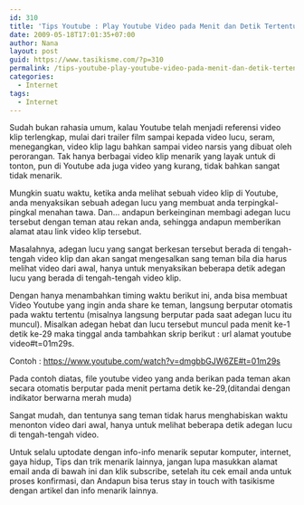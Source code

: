```yaml
---
id: 310
title: 'Tips Youtube : Play Youtube Video pada Menit dan Detik Tertentu'
date: 2009-05-18T17:01:35+07:00
author: Nana
layout: post
guid: https://www.tasikisme.com/?p=310
permalink: /tips-youtube-play-youtube-video-pada-menit-dan-detik-tertentu/
categories:
  - Internet
tags:
  - Internet
---
```

Sudah bukan rahasia umum, kalau Youtube telah menjadi referensi video klip terlengkap, mulai dari trailer film sampai kepada video lucu, seram, menegangkan, video klip lagu bahkan sampai video narsis yang dibuat oleh perorangan. Tak hanya berbagai video klip menarik yang layak untuk di tonton, pun di Youtube ada juga video yang kurang, tidak bahkan sangat tidak menarik.

Mungkin suatu waktu, ketika anda melihat sebuah video klip di Youtube, anda menyaksikan sebuah adegan lucu yang membuat anda terpingkal-pingkal menahan tawa. Dan… andapun berkeinginan membagi adegan lucu tersebut dengan teman atau rekan anda, sehingga andapun memberikan alamat atau link video klip tersebut.

Masalahnya, adegan lucu yang sangat berkesan tersebut berada di tengah-tengah video klip dan akan sangat mengesalkan sang teman bila dia harus melihat video dari awal, hanya untuk menyaksikan beberapa detik adegan lucu yang berada di tengah-tengah video klip.

Dengan hanya menambahkan timing waktu berikut ini, anda bisa membuat Video Youtube yang ingin anda share ke teman, langsung berputar otomatis pada waktu tertentu (misalnya langsung berputar pada saat adegan lucu itu muncul). Misalkan adegan hebat dan lucu tersebut muncul pada menit ke-1 detik ke-29 maka tinggal anda tambahkan skrip berikut : url alamat youtube video#t=01m29s.

Contoh : https://www.youtube.com/watch?v=dmgbbGJW6ZE#t=01m29s

Pada contoh diatas, file youtube video yang anda berikan pada teman akan secara otomatis berputar pada menit pertama detik ke-29,(ditandai dengan indikator berwarna merah muda)

Sangat mudah, dan tentunya sang teman tidak harus menghabiskan waktu menonton video dari awal, hanya untuk melihat beberapa detik adegan lucu di tengah-tengah video.

Untuk selalu uptodate dengan info-info menarik seputar komputer, internet, gaya hidup, Tips dan trik menarik lainnya, jangan lupa masukkan alamat email anda di bawah ini dan klik subscribe, setelah itu cek email anda untuk proses konfirmasi, dan Andapun bisa terus stay in touch with tasikisme dengan artikel dan info menarik lainnya.